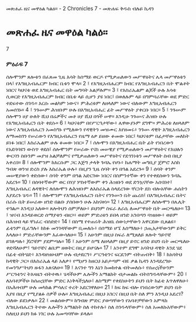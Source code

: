 ﻿
 መጽሐፈ ዜና መዋዕል ካልዕ። - 2 Chronicles 7 - መጽሐፍ ቅዱስ ብሉይ ኪዳን
# መጽሐፈ ዜና መዋዕል ካልዕ።
7
### ምዕራፍ 7
ሰሎሞንም ጸሎቱን በፈጸመ ጊዜ እሳት ከሰማይ ወርዶ የሚቃጠለውን መሥዋዕትና ሌላ መሥዋዕቱን በላ፤ የእግዚአብሔርም ክብር ቤቱን ሞላ።
2 ፤ የእግዚአብሔርም ክብር የእግዚአብሔርን ቤት ሞልቶት ነበርና ካህናቱ ወደ እግዚአብሔር ቤት መግባት አልቻሉም።
3 ፤ የእስራኤልም ልጆች ሁሉ እሳቱ ሲወርድ የእግዚአብሔርም ክብር በቤቱ ላይ ሲሆን ያዩ ነበር፤ በወለሉም ላይ በግምባራቸው ወደ ምድር ተደፍተው ሰገዱ። እርሱ መልካም ነውና፥ ምሕረቱም ለዘላለም ነውና ብለውም እግዚአብሔርን አመሰገኑ።
4 ፤ ንጉሡም ሕዝቡም ሁሉ በእግዚአብሔር ፊት መሥዋዕት ያቀርቡ ነበር።
5 ፤ ንጉሡም ሰሎሞን ሀያ ሁለት ሺህ በሬዎችና መቶ ሀያ ሺህ በጎች ሠዋ። እንዲሁ ንጉሡና ሕዝቡ ሁሉ የእግዚአብሔርን ቤት ቀደሱ።
6 ፤ ካህናቱም በየሥርዓታቸው፥ ሌዋውያኑም ደግሞ። ምሕረቱ ለዘላለም ነውና እግዚአብሔርን አመስግኑ የሚለውን የዳዊትን መዝሙር እየዘመሩ፥ ንጉሡ ዳዊት እግዚአብሔርን ለማመስገን የሠራውን የእግዚአብሔርን የዜማ ዕቃ ይዘው ቆመው ነበር፤ ካህናቱም በፊታቸው መለከት ይነፉ ነበር፤ እስራኤልም ሁሉ ቆመው ነበር።
7 ፤ ሰሎሞን በእግዚአብሔር ቤት ፊት የነበረውን የአደባባዩን ውስጥ ቀደሰ፤ ሰሎሞንም የሠራው የናስ መሠዊያ የሚቃጠለውን መሥዋዕትና የእህሉን ቍርባን ስቡንም መያዝ አልቻለምና የሚቃጠለውን መሥዋዕትና የደኅንነቱን መሥዋዕት ስብ በዚያ አቀረበ።
8 ፤ ሰሎሞንም ከእርሱም ጋር እጅግ ታላቅ ጉባኤ የሆኑ፥ ከሐማት መግቢያ ጀምሮ እስከ ግብጽ ወንዝ ድረስ ያሉ እስራኤል ሁሉ፥ በዚያን ጊዜ ሰባት ቀን በዓል አደረጉ።
9 ፤ ሰባት ቀንም መሠዊያውን ቀድሰው፥ ሰባት ቀንም በዓል አድርገው ነበርና በስምንተኛው ቀን የተቀደሰውን ጉባኤ አደረጉ።
10 ፤ በሰባተኛውም ወር በሃያ ሦስተኛውም ቀን ሕዝቡን ወደ ድንኳናቸው አሰናበተ፤ እግዚአብሔር ለዳዊትና ለሰሎሞን ለሕዝቡም ለእስራኤል ስላደረገው ቸርነት ደስ ብሎአቸው ሐሴትን እያደረጉ ሄዱ።
11 ፤ ሰሎሞንም የእግዚአብሔርን ቤትና የንጉሡን ቤት ጨረሰ፤ በእግዚአብሔር ቤትና በራሱ ቤት ይሠራው ዘንድ በልቡ ያሰበውን ሁሉ አከናወነ።
12 ፤ እግዚአብሔርም ለሰሎሞን በሌሊት ተገልጦ እንዲህ አለው። ጸሎትህን ሰምቻለሁ፥ ይህንም ስፍራ ለራሴ ለመሥዋዕት ቤት መርጫለሁ።
13 ፤ ዝናብ እንዳይወርድ ሰማያቱን ብዘጋ፥ ወይም ምድሪቱን ይበላ ዘንድ አንበጣን ባዝዘው፥ ወይም በሕዝብ ላይ ቸነፈር ብሰድድ፥
14 ፤ በስሜ የተጠሩት ሕዝቤ ሰውነታቸውን አዋርደው ቢጸልዩ፥ ፊቴንም ቢፈግሉ፥ ከክፉ መንገዳቸውም ቢመለሱ፥ በሰማይ ሆኜ እሰማለሁ፥ ኃጢአታቸውንም ይቅር እላለሁ፥ ምድራቸውንም እፈውሳለሁ።
15 ፤ አሁንም በዚህ ስፍራ ለሚጸለይ ጸሎት ዓይኖቼ ይገለጣሉ፥ ጆሮቼም ያደምጣሉ።
16 ፤ አሁንም ስሜ ለዘላለም በዚያ ይኖር ዘንድ ይህን ቤት መርጫለሁ ቀድሻለሁም፤ ዓይኖቼና ልቤም ዘወትር በዚያ ይሆናሉ።
17 ፤ አንተም ደግሞ አባትህ ዳዊት እንደ ሄደ በፊቴ ብትሄድ፥ እንዳዘዝሁህም ሁሉ ብታደርግ፥ ሥርዓቴንና ፍርዴንም ብትጠብቅ፥
18 ፤ ከአባትህ ከዳዊት ጋር። በእስራኤል ላይ አለቃ፥ የሚሆን ከዘርህ አይታጣም ብዬ ቃል ኪዳን እንዳደረግሁ የመንግሥትህን ዙፋን አጸናለሁ።
19 ፤ እናንተ ግን እኔን ከመከተል ብትመለሱ፥ የሰጠኋችሁንም ሥርዓቴንና ትእዛዜን ብትተዉ፥ ሄዳችሁም ሌሎችን አማልክት ብታመልኩ ብትሰግዱላቸውም፥
20 ፤ ለአባቶቻችሁ ከሰጠኋቸው ምድር እነቅላችኋለሁ፤ ለስሜም የቀደስሁትን ይህን ቤት ከፊቴ እጥለዋለሁ፥ በአሕዛብም ሁሉ መካከል ምሳሌና ተረት አደርገዋለሁ።
21 ፤ ከፍ ከፍ ብሎ የነበረውንም ይህን ቤት እያዩ በዚያ የሚያልፉ ሰዎች ሁሉ። እግዚአብሔር በዚህ አገርና በዚህ ቤት ስለ ምን እንዲህ አደረገ? ብለው ይደነቃሉ።
22 ፤ መልሰውም። ከግብጽ ምድር ያወጣቸውን የአባቶቻቸውን አምላክ እግዚአብሔርን ትተው ሌሎችን አማልክት ስለ ተከተሉ፥ ስለ ሰገዱላቸውም፥ ስለ አመለኩአቸውም፥ ስለዚህ ይህን ክፉ ነገር ሁሉ አመጣባቸው ይላሉ።
